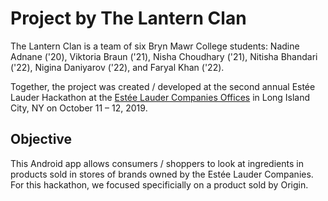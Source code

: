 # Project by The Lantern Clan

The Lantern Clan is a team of six Bryn Mawr College students: Nadine Adnane ('20), Viktoria Braun ('21), Nisha Choudhary ('21), Nitisha Bhandari ('22), Nigina Daniyarov ('22), and Faryal Khan ('22).

Together, the project was created / developed at the second annual Estée Lauder Hackathon at the [Estée Lauder Companies Offices](https://goo.gl/maps/2rhe8NrXioR1QnK38) in Long Island City, NY on October 11 – 12, 2019.

## Objective

This Android app allows consumers / shoppers to look at ingredients in products sold in stores of brands owned by the Estée Lauder Companies. For this hackathon, we focused specificially on a product sold by Origin.
